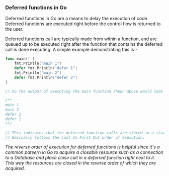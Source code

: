 ### Deferred functions in Go
Deferred functions in Go are a means to delay the execution of code. Deferred functions are executed right before the control flow is returned to the user. 

Deferred functions call are typically made from within a function, and are queued up to be executed right after the function that contains the deferred call is done executing. A simple example demonstrating this is - 

```go
func main() {
    fmt.Println("main 1")
    defer fmt.Println("defer 1")
    fmt.Println("main 2")
    defer fmt.Println("defer 2")
}

// So the output of executing the main function shown above would look something like - 

/**
main 1
main 2
defer 2
defer 1
**/

// This indicates that the deferred function calls are stored in a stack based data structure.
// Basically follows the Last In First Out order of execution.  
```

*The reverse order of execution for deferred functions is helpful since it's a common pateern in Go to acquire a closable resource such as a connection to a Database and place close call in a deferred function right next to it. This way the resources are closed in the reverse order of which they are acquired.*
